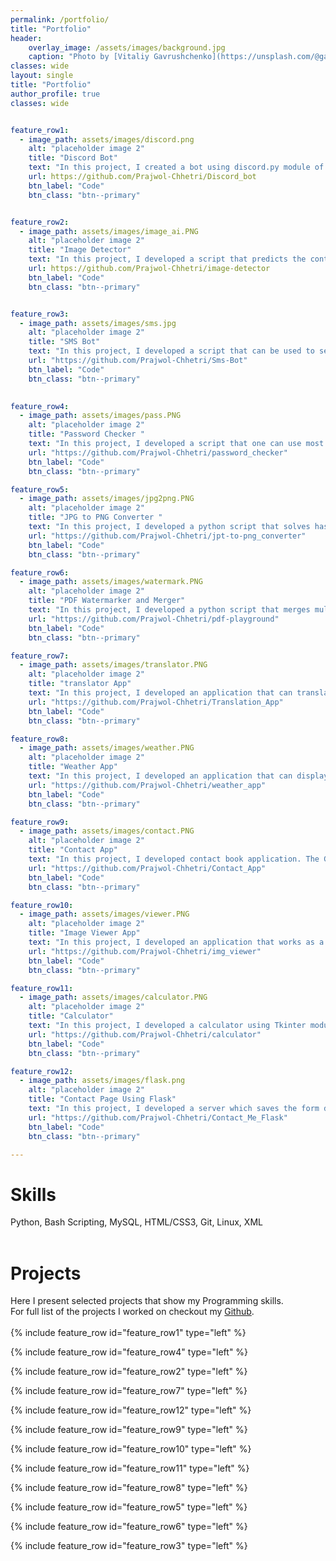 ```yaml
---
permalink: /portfolio/
title: "Portfolio"
header:
    overlay_image: /assets/images/background.jpg
    caption: "Photo by [Vitaliy Gavrushchenko](https://unsplash.com/@gavrushchenko) on [Unsplash](https://unsplash.com)"
classes: wide
layout: single
title: "Portfolio"
author_profile: true
classes: wide


feature_row1:
  - image_path: assets/images/discord.png
    alt: "placeholder image 2"
    title: "Discord Bot"
    text: "In this project, I created a bot using discord.py module of python. This bot scrapes real time data from NEPSE's official website and presents to user in readable format. User can use various commands like knowing current status of market, top gainers or losers or also real time details of certain scripts. The bot is developed using discord py module along with Beautiful Soup to scrape real time data from NEPSE's official website. Than to keep the bot alive I've used Flask to create a server and run the code in my repl account. The created server is continuously pinged every five minutes through [Uptime Robot](https://uptimerobot.com/) which helps to keep the server alive in repl."
    url: https://github.com/Prajwol-Chhetri/Discord_bot
    btn_label: "Code"
    btn_class: "btn--primary"


feature_row2:
  - image_path: assets/images/image_ai.PNG
    alt: "placeholder image 2"
    title: "Image Detector"
    text: "In this project, I developed a script that predicts the content in the image. Using open CV module of python implementing this script was pretty easy."
    url: https://github.com/Prajwol-Chhetri/image-detector
    btn_label: "Code"
    btn_class: "btn--primary"


feature_row3:
  - image_path: assets/images/sms.jpg
    alt: "placeholder image 2"
    title: "SMS Bot"
    text: "In this project, I developed a script that can be used to send sms to one's phone number. I used twwilio API to send message. This script can be pretty handy and the possibilities to use it are endless."
    url: "https://github.com/Prajwol-Chhetri/Sms-Bot"
    btn_label: "Code"
    btn_class: "btn--primary"
    

feature_row4:
  - image_path: assets/images/pass.PNG
    alt: "placeholder image 2"
    title: "Password Checker "
    text: "In this project, I developed a script that one can use most securely to check if their password has been hacked. Many big companies get hacked with data breaches and passwords get leaked all the time. We can check if our password has been leaked through [haveibeenpwned](https://haveibeenpwned.com/) but entering our password in another website to check it is not a wise idea. So, I used API provided by [haveibeenpwned](https://haveibeenpwned.com/). The API checks the password through K-anonymity technique so we hash the password and send it to the api through this technique without worrying about the security. The script than returns the number of times the password has been found."
    url: "https://github.com/Prajwol-Chhetri/password_checker"
    btn_label: "Code"
    btn_class: "btn--primary"

feature_row5:
  - image_path: assets/images/jpg2png.PNG
    alt: "placeholder image 2"
    title: "JPG to PNG Converter "
    text: "In this project, I developed a python script that solves hassle to convert jpg images to png format. Converting multiple jpg format images to png format can be easily done with this module. I used PIL and OS module to convert and store the images. We can easily call this script through the command line by entering the path of the folder that contains images that need to be converted as first argument and path of the folder to store the converted images as second argument."
    url: "https://github.com/Prajwol-Chhetri/jpt-to-png_converter"
    btn_label: "Code"
    btn_class: "btn--primary"

feature_row6:
  - image_path: assets/images/watermark.PNG
    alt: "placeholder image 2"
    title: "PDF Watermarker and Merger"
    text: "In this project, I developed a python script that merges multiple pdf or watermarks the pdf file. Using PyPDF2 module this script can easily be called through command line. The pdf_merger.py merges multiple pdfs into one file. The pdf's that need to be merged are passed as arguments during running the script through the command line. The watermarker.py watermarks the pdf file that is passed as argument while running the script through the command line."
    url: "https://github.com/Prajwol-Chhetri/pdf-playground"
    btn_label: "Code"
    btn_class: "btn--primary"

feature_row7:
  - image_path: assets/images/translator.PNG
    alt: "placeholder image 2"
    title: "translator App"
    text: "In this project, I developed an application that can translate any text into any one of 89 languages of User's choice. The GUI for the application I built was developed using Tkinter module of python and the translation is done using google trans module which uses Google translator API to translate the text. The text that needs to be translated is entered in the first text box and the translated text is displayed in the translated box."
    url: "https://github.com/Prajwol-Chhetri/Translation_App"
    btn_label: "Code"
    btn_class: "btn--primary"

feature_row8:
  - image_path: assets/images/weather.PNG
    alt: "placeholder image 2"
    title: "Weather App"
    text: "In this project, I developed an application that can display the weather of any district of Nepal. To develop this application I used tkinter to create a GUI in which user can enter the name of the district he/she wishes to look. The weather of the district is fetched from [Nepal Weather API](https://nepal-weather-api.herokuapp.com/en/). The fetched data is parsed and displayed to the user."
    url: "https://github.com/Prajwol-Chhetri/weather_app"
    btn_label: "Code"
    btn_class: "btn--primary"

feature_row9:
  - image_path: assets/images/contact.PNG
    alt: "placeholder image 2"
    title: "Contact App"
    text: "In this project, I developed contact book application. The GUI is created with Tkinter. The user can store the details of the contact, edit certain record, delete a certain record or show stored records. The records are stored in the database using SQLLite3 module of python."
    url: "https://github.com/Prajwol-Chhetri/Contact_App"
    btn_label: "Code"
    btn_class: "btn--primary"

feature_row10:
  - image_path: assets/images/viewer.PNG
    alt: "placeholder image 2"
    title: "Image Viewer App"
    text: "In this project, I developed an application that works as a image Viewer. One can easily see the images in the images folder using this app. Buttons are added in the app to move to next image or go back to previous image or terminate the app. This app is developed using Tkinter and PIL module of python."
    url: "https://github.com/Prajwol-Chhetri/img_viewer"
    btn_label: "Code"
    btn_class: "btn--primary"

feature_row11:
  - image_path: assets/images/calculator.PNG
    alt: "placeholder image 2"
    title: "Calculator"
    text: "In this project, I developed a calculator using Tkinter module of python to create a simple gui based calculator. It can performs addition, subtraction, multiplication and division function."
    url: "https://github.com/Prajwol-Chhetri/calculator"
    btn_label: "Code"
    btn_class: "btn--primary"

feature_row12:
  - image_path: assets/images/flask.png
    alt: "placeholder image 2"
    title: "Contact Page Using Flask"
    text: "In this project, I developed a server which saves the form details filled by the user in the contact us form page to a csv file. I created the server using Flask to retreive and store the details provided by user in the csv file. The webpage is hosted in [pythonanywhere](https://www.pythonanywhere.com/)."
    url: "https://github.com/Prajwol-Chhetri/Contact_Me_Flask"
    btn_label: "Code"
    btn_class: "btn--primary"

---
```


# Skills
Python, Bash Scripting, MySQL, HTML/CSS3, Git, Linux, XML
<br>
<br>
# Projects
Here I present selected projects that show my Programming skills.  
For full list of the projects I worked on checkout my [Github](https://github.com/Prajwol-Chhetri).
<br>
<br>
{% include feature_row id="feature_row1" type="left" %}

{% include feature_row id="feature_row4" type="left" %}

{% include feature_row id="feature_row2" type="left" %}

{% include feature_row id="feature_row7" type="left" %}

{% include feature_row id="feature_row12" type="left" %}

{% include feature_row id="feature_row9" type="left" %}

{% include feature_row id="feature_row10" type="left" %}

{% include feature_row id="feature_row11" type="left" %}

{% include feature_row id="feature_row8" type="left" %}

{% include feature_row id="feature_row5" type="left" %}

{% include feature_row id="feature_row6" type="left" %}

{% include feature_row id="feature_row3" type="left" %}



